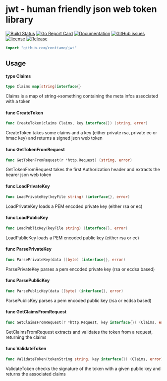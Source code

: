 # jwt - human friendly json web token library
[![Build Status](https://travis-ci.org/Contiamo/jwt.svg?branch=master)](https://travis-ci.org/Contiamo/jwt) [![Go Report Card](https://goreportcard.com/badge/github.com/Contiamo/jwt)](https://goreportcard.com/report/github.com/Contiamo/jwt)  [![Documentation](https://godoc.org/github.com/Contiamo/jwt?status.svg)](http://godoc.org/github.com/Contiamo/jwt) [![GitHub issues](https://img.shields.io/github/issues/Contiamo/jwt.svg)](https://github.com/Contiamo/jwt/issues) [![license](https://img.shields.io/github/license/Contiamo/jwt.svg?maxAge=2592000)](https://github.com/Contiamo/jwt/blob/master/LICENSE) [![Release](https://img.shields.io/github/release/Contiamo/jwt.svg?label=Release)](https://github.com/Contiamo/jwt/releases)



```go
import "github.com/contiamo/jwt"
```

## Usage

#### type Claims

```go
type Claims map[string]interface{}
```

Claims is a map of string->something containing the meta infos associated with a
token

#### func CreateToken

```go
func CreateToken(claims Claims, key interface{}) (string, error)
```
CreateToken takes some claims and a key (either private rsa, private ec or hmac key) and returns a signed json web token

#### func GetTokenFromRequest

```go
func GetTokenFromRequest(r *http.Request) (string, error)
```
GetTokenFromRequest takes the first Authorization header and extracts the bearer
json web token

#### func LoadPrivateKey

```go
func LoadPrivateKey(keyFile string) (interface{}, error)
```
LoadPrivateKey loads a PEM encoded private key (either rsa or ec)

#### func LoadPublicKey

```go
func LoadPublicKey(keyFile string) (interface{}, error)
```
LoadPublicKey loads a PEM encoded public key (either rsa or ec)

#### func ParsePrivateKey

```go
func ParsePrivateKey(data []byte) (interface{}, error)
```
ParsePrivateKey parses a pem encoded private key (rsa or ecdsa based)

#### func ParsePublicKey

```go
func ParsePublicKey(data []byte) (interface{}, error)
```
ParsePublicKey parses a pem encoded public key (rsa or ecdsa based)

#### func GetClaimsFromRequest

```go
func GetClaimsFromRequest(r *http.Request, key interface{}) (Claims, error)
```
GetClaimsFromRequest extracts and validates the token from a request, returning the claims

#### func ValidateToken

```go
func ValidateToken(tokenString string, key interface{}) (Claims, error)
```
ValidateToken checks the signature of the token with a given public key and
returns the associated claims
